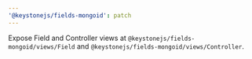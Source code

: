 ```yaml
---
'@keystonejs/fields-mongoid': patch
---
```


Expose Field and Controller views at `@keystonejs/fields-mongoid/views/Field` and `@keystonejs/fields-mongoid/views/Controller`.